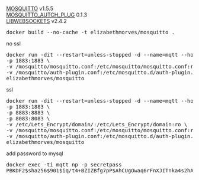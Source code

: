 <a href="https://github.com/eclipse/mosquitto.git">MOSQUITTO</a> v1.5.5<br />
<a href="https://github.com/jpmens/mosquitto-auth-plug.git">MOSQUITTO_AUTCH_PLUG</a> 0.1.3<br />
<a href="https://github.com/warmcat/libwebsockets.git">LIBWEBSOCKETS</a> v2.4.2<br />

<pre>
docker build --no-cache -t elizabethmorves/mosquitto .
</pre>

no ssl
<pre>
docker run -dit --restart=unless-stopped -d --name=mqtt --hostname=mqtt \
-p 1883:1883 \
-v /mosquitto/mosquitto.conf:/etc/mosquitto/mosquitto.conf:ro \
-v /mosquitto/auth-plugin.conf:/etc/mosquitto.d/auth-plugin.conf:ro \
elizabethmorves/mosquitto
</pre>

ssl 
<pre>
docker run -dit --restart=unless-stopped -d --name=mqtt --hostname=mqtt \
-p 1883:1883 \
-p 8883:8883 \
-p 8083:8083 \
-v /etc/Lets_Encrypt/domain/:/etc/Lets_Encrypt/domain:ro \
-v /mosquitto/mosquitto.conf:/etc/mosquitto/mosquitto.conf:ro \
-v /mosquitto/auth-plugin.conf:/etc/mosquitto.d/auth-plugin.conf:ro \
elizabethmorves/mosquitto
</pre>

add password to mysql
<pre>
docker exec -ti mqtt np -p secretpass
PBKDF2$sha256$901$iq/t4+BZIZBfg7pP$AhCUgOwaq6rFnXJITnka4s2hA9JybA9/
</pre>
